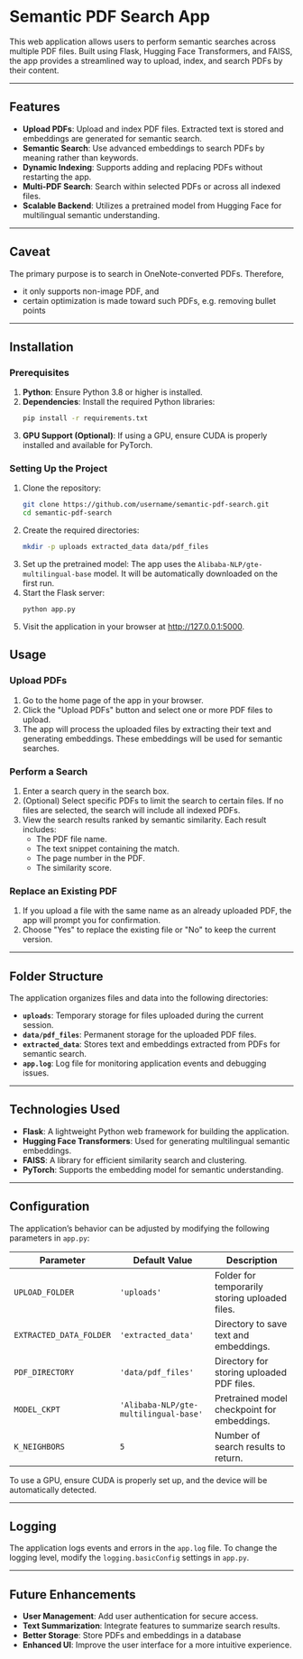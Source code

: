 # Semantic PDF Search App

This web application allows users to perform semantic searches across multiple PDF files. Built using Flask, Hugging Face Transformers, and FAISS, the app provides a streamlined way to upload, index, and search PDFs by their content.

---

## Features

- **Upload PDFs**: Upload and index PDF files. Extracted text is stored and embeddings are generated for semantic search.
- **Semantic Search**: Use advanced embeddings to search PDFs by meaning rather than keywords.
- **Dynamic Indexing**: Supports adding and replacing PDFs without restarting the app.
- **Multi-PDF Search**: Search within selected PDFs or across all indexed files.
- **Scalable Backend**: Utilizes a pretrained model from Hugging Face for multilingual semantic understanding.

---

## Caveat
The primary purpose is to search in OneNote-converted PDFs. Therefore,
- it only supports non-image PDF, and
- certain optimization is made toward such PDFs, e.g. removing bullet points

---

## Installation

### Prerequisites

1. **Python**: Ensure Python 3.8 or higher is installed.
2. **Dependencies**: Install the required Python libraries:
   ```bash
   pip install -r requirements.txt
3. **GPU Support (Optional)**: If using a GPU, ensure CUDA is properly installed and available for PyTorch.

### Setting Up the Project
1. Clone the repository:
    ```bash
    git clone https://github.com/username/semantic-pdf-search.git
    cd semantic-pdf-search
2. Create the required directories:
    ```bash
    mkdir -p uploads extracted_data data/pdf_files
3. Set up the pretrained model: The app uses the `Alibaba-NLP/gte-multilingual-base` model. It will be automatically downloaded on the first run.
4. Start the Flask server:
    ```bash 
    python app.py
5. Visit the application in your browser at http://127.0.0.1:5000.

## Usage

### Upload PDFs

1. Go to the home page of the app in your browser.
2. Click the "Upload PDFs" button and select one or more PDF files to upload.
3. The app will process the uploaded files by extracting their text and generating embeddings. These embeddings will be used for semantic searches.

### Perform a Search

1. Enter a search query in the search box.
2. (Optional) Select specific PDFs to limit the search to certain files. If no files are selected, the search will include all indexed PDFs.
3. View the search results ranked by semantic similarity. Each result includes:
   - The PDF file name.
   - The text snippet containing the match.
   - The page number in the PDF.
   - The similarity score.

### Replace an Existing PDF

1. If you upload a file with the same name as an already uploaded PDF, the app will prompt you for confirmation.
2. Choose "Yes" to replace the existing file or "No" to keep the current version.

---

## Folder Structure

The application organizes files and data into the following directories:

- **`uploads`**: Temporary storage for files uploaded during the current session.
- **`data/pdf_files`**: Permanent storage for the uploaded PDF files.
- **`extracted_data`**: Stores text and embeddings extracted from PDFs for semantic search.
- **`app.log`**: Log file for monitoring application events and debugging issues.

---

## Technologies Used

- **Flask**: A lightweight Python web framework for building the application.
- **Hugging Face Transformers**: Used for generating multilingual semantic embeddings.
- **FAISS**: A library for efficient similarity search and clustering.
- **PyTorch**: Supports the embedding model for semantic understanding.

---

## Configuration

The application’s behavior can be adjusted by modifying the following parameters in `app.py`:

| Parameter                 | Default Value                     | Description                                  |
|---------------------------|-----------------------------------|----------------------------------------------|
| `UPLOAD_FOLDER`           | `'uploads'`                      | Folder for temporarily storing uploaded files. |
| `EXTRACTED_DATA_FOLDER`   | `'extracted_data'`               | Directory to save text and embeddings.      |
| `PDF_DIRECTORY`           | `'data/pdf_files'`               | Directory for storing uploaded PDF files.   |
| `MODEL_CKPT`              | `'Alibaba-NLP/gte-multilingual-base'` | Pretrained model checkpoint for embeddings. |
| `K_NEIGHBORS`             | `5`                              | Number of search results to return.         |

To use a GPU, ensure CUDA is properly set up, and the device will be automatically detected.

---

## Logging

The application logs events and errors in the `app.log` file. To change the logging level, modify the `logging.basicConfig` settings in `app.py`.

---

## Future Enhancements

- **User Management**: Add user authentication for secure access.
- **Text Summarization**: Integrate features to summarize search results.
- **Better Storage**: Store PDFs and embeddings in a database
- **Enhanced UI**: Improve the user interface for a more intuitive experience.

